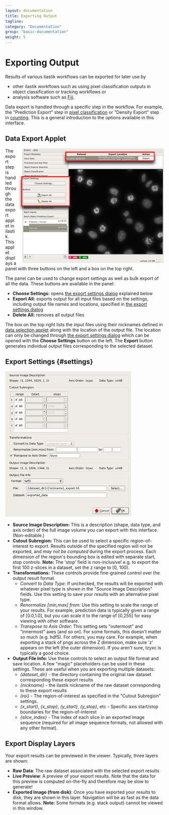```yaml
---
layout: documentation
title: Exporting Output
tagline:
category: "Documentation"
group: "basic-documentation"
weight: 5
---
```

# Exporting Output

Results of various ilastik workflows can be exported for later use by
* other ilastik workflows such as using pixel classification outputs in object classification or tracking workflows or
* analysis software such as [Fiji](http://fiji.sc/Fiji).

Data export is handled through a specific step in the workflow. For example, the "Prediction Export" step in [pixel classification]({{baseurl}}/documentation/pixelclassification/pixelclassification.html) or "Density Export" step in [counting]({{baseurl}}/documentation/counting/counting.html). This is a general introduction to the options available in this interface.

## Data Export Applet

<div style="float: right;" markdown="1">
<a href="screenshots/export-applet.png" data-toggle="lightbox"><img src="screenshots/export-applet.png" class="img-responsive" /></a>
</div>

The export step is handled through the data export applet in ilastik. This applet displays a panel with three buttons on the left and a box on the top right.

The panel can be used to change export settings as well as bulk export of all the data. These buttons are available in the panel:
* **Choose Settings:** opens [the export settings dialog](#settings) explained below
* **Export All:** exports output for all input files based on the settings, including output file names and locations, specified in [the export settings dialog](#settings)
* **Delete All:** removes all output files

The box on the top right lists the input files using their nicknames defined in [data selection applet]({{baseurl}}/documentation/basics/dataselection.html) along with the location of the output file. The location can only be changed through [the export settings dialog](#settings) which can be opened with the **Choose Settings** button on the left. The **Export** button generates individual output files corresponding to the selected dataset.
<div style="clear: right;" />

## Export Settings {#settings}

<a href="screenshots/export-dialog.png" data-toggle="lightbox"><img src="screenshots/export-dialog.png" class="img-responsive" /></a>

- **Source Image Description:** This is a description (shape, data type, and axis order) of the full image volume you can export with this interface. (Non-editable.)
- **Cutout Subregion:** This can be used to select a specific region-of-interest to export.  Results outside of the specified region will not be exported, and *may not be computed* during the export process. Each dimension of the region's bounding box is edited with separate start, stop controls. **Note:** The 'stop' field is non-inclusive! e.g. to export the first 100 z-slices in a dataset, set the z range to \[0, 100\).
- **Transformations:** These controls provide fine-grained control over the output result format.
  - *Convert to Data Type:* If unchecked, the results will be exported with whatever pixel type is shown in the "Source Image Description" fields. Use this setting to save your results with an alternative pixel type.
  - *Renormalize \[min,max\] from:* Use this setting to scale the range of your results.  For example, prediction data is typically given a range of \[0.0,1.0\], but you can scale it to the range of \[0,255\] for easy viewing with other software.
  - *Transpose to Axis Order:* This setting sets "outermost" and "innermost" axes (and so on). For some formats, this doesn't matter so much (e.g. hdf5).  For others, you may care.  For example, when exporting a stack of pngs across the Z dimension, make sure 'z' appears on the left (the outer dimension). If you aren't sure, tzyxc is typically a good choice.
- **Output File Info:** Use these controls to select an output file format and save location.  A few "magic" placeholders can be used in these settings.  These are useful when you are exporting multiple datasets:
  - *{dataset_dir}* - the directory containing the original raw dataset corresponding these export results
  - *{nickname}* - the ilastik nickname of the raw dataset corresponding to these export results
  - *{roi}* - The region-of-interest as specified in the "Cutout Subregion" settings.
  - *{x_start}*, *{x_stop}*, *{y_start}*, *{y_stop}*, etc - Specific axis start/stop boundaries for the region-of-interest
  - *{slice_index}* - The index of each slice in an exported image sequence (required for all image sequence formats, not allowed with any other format).

## Export Display Layers

Your export results can be previewed in the viewer.  Typically, three layers are shown:
- **Raw Data**: The raw dataset associated with the selected export results
- **Live Preview**: A preview of your export results.  Note that the data for this preview is computed on-the-fly and therefore may be slow to generate!
- **Exported Image (from disk)**: Once you have exported your results to disk, they are shown in this layer.  Navigation will be as fast as the data format allows. **Note:** Some formats (e.g. stack output) cannot be viewed in this window.
